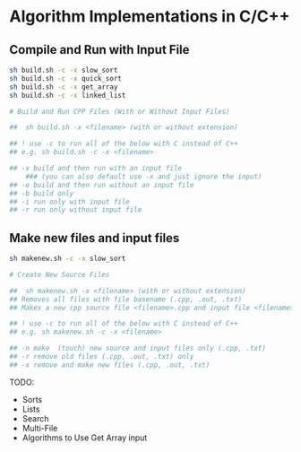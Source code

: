# Algorithm Implementations in C/C++

## Compile and Run with Input File
```bash
sh build.sh -c -x slow_sort
sh build.sh -c -x quick_sort
sh build.sh -c -x get_array
sh build.sh -c -x linked_list

# Build and Run CPP Files (With or Without Input Files)

##  sh build.sh -x <filename> (with or without extension)

## ! use -c to run all of the below with C instead of C++
## e.g. sh build.sh -c -x <filename>

## -x build and then run with an input file 
    ### (you can also default use -x and just ignore the input)
## -e build and then run without an input file
## -b build only
## -i run only with input file
## -r run only without input file
```

## Make new files and input files
```bash
sh makenew.sh -c -x slow_sort

# Create New Source Files

##  sh makenew.sh -x <filename> (with or without extension)
## Removes all files with file basename (.cpp, .out, .txt)
## Makes a new cpp source file <filename>.cpp and input file <filename>-input.txt

## ! use -c to run all of the below with C instead of C++
## e.g. sh makenew.sh -c -x <filename>

## -n make  (touch) new source and input files only (.cpp, .txt)
## -r remove old files (.cpp, .out, .txt) only
## -x remove and make new files (.cpp, .out, .txt)
```

TODO:
- Sorts
- Lists
- Search
- Multi-File
- Algorithms to Use Get Array input

